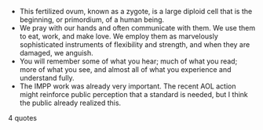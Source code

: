  - This fertilized ovum, known as a zygote, is a large diploid cell that is the beginning, or primordium, of a human being.
 - We pray with our hands and often communicate with them. We use them to eat, work, and make love. We employ them as marvelously sophisticated instruments of flexibility and strength, and when they are damaged, we anguish.
 - You will remember some of what you hear; much of what you read; more of what you see, and almost all of what you experience and understand fully.
 - The IMPP work was already very important. The recent AOL action might reinforce public perception that a standard is needed, but I think the public already realized this.

4 quotes